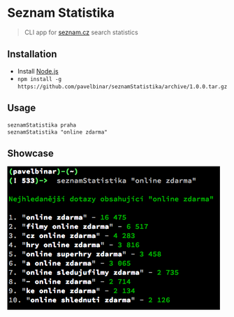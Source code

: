 # Seznam Statistika

> CLI app for [seznam.cz](http://search.seznam.cz/) search statistics

## Installation

- Install [Node.js](http://nodejs.org/)
- `npm install -g https://github.com/pavelbinar/seznamStatistika/archive/1.0.0.tar.gz`

## Usage

	seznamStatistika praha
	seznamStatistika "online zdarma"

## Showcase

![Screenshot](screenshot.png)